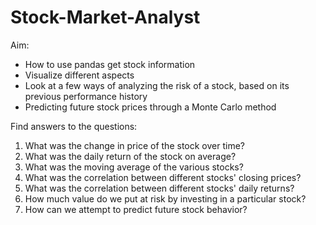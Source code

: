 # Stock-Market-Analyst
Aim:
- How to use pandas get stock information
- Visualize different aspects
- Look at a few ways of analyzing the risk of a stock, based on its previous performance history
- Predicting future stock prices through a Monte Carlo method

Find answers to the questions:
1. What was the change in price of the stock over time?
2. What was the daily return of the stock on average?
3. What was the moving average of the various stocks?
4. What was the correlation between different stocks' closing prices?
5. What was the correlation between different stocks' daily returns?
6. How much value do we put at risk by investing in a particular stock?
7. How can we attempt to predict future stock behavior?
